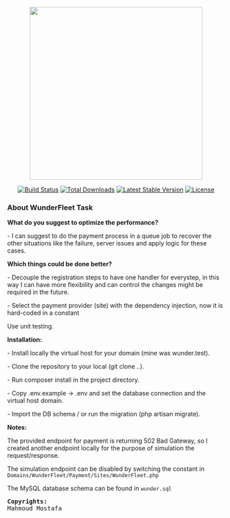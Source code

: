 <p align="center"><a href="https://laravel.com" target="_blank"><img src="https://raw.githubusercontent.com/laravel/art/master/logo-lockup/5%20SVG/2%20CMYK/1%20Full%20Color/laravel-logolockup-cmyk-red.svg" width="400"></a></p>

<p align="center">
<a href="https://travis-ci.org/laravel/framework"><img src="https://travis-ci.org/laravel/framework.svg" alt="Build Status"></a>
<a href="https://packagist.org/packages/laravel/framework"><img src="https://img.shields.io/packagist/dt/laravel/framework" alt="Total Downloads"></a>
<a href="https://packagist.org/packages/laravel/framework"><img src="https://img.shields.io/packagist/v/laravel/framework" alt="Latest Stable Version"></a>
<a href="https://packagist.org/packages/laravel/framework"><img src="https://img.shields.io/packagist/l/laravel/framework" alt="License"></a>
</p>

### About WunderFleet Task
<b>What do you suggest to optimize the performance?</b>
<p>- I can suggest to do the payment process in a queue job to recover the other situations like the failure, server issues and apply logic for these cases.</p>


<b>Which things could be done better?</b>
<p>- Decouple the registration steps to have one handler for everystep, in this way I can have more flexibility and can control the changes might be required in the future.</p>
<p>- Select the payment provider (site) with the dependency injection, now it is hard-coded in a constant</p>
<p>Use unit testing.</p>
<b>Installation:</b>
<p>- Install locally the virtual host for your domain (mine was wunder.test).</p>
<p>- Clone the repository to your local (git clone ..).</p>
<p>- Run composer install in the project directory.</p>
<p>- Copy .env.example -> .env and set the database connection and the virtual host domain.</p>
<p>- Import the DB schema / or run the migration (php artisan migrate).</p>
<b>Notes:</b>
<p>The provided endpoint for payment is returning 502 Bad Gateway, so I created another endpoint locally for the purpose of simulation the request/response.</p>
<p>The simulation endpoint can be disabled by switching the constant in <code>Domains/WunderFleet/Payment/Sites/WunderFleet.php</code></p>
<p>The MySQL database schema can be found in <code>wunder.sql</code></p>

<pre><b>Copyrights:</b>
Mahmoud Mostafa</pre>

